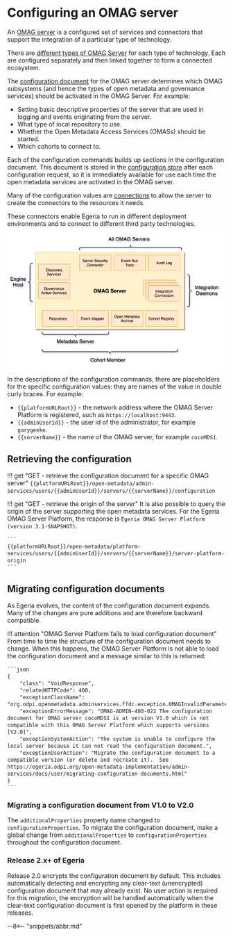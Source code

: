 <!-- SPDX-License-Identifier: CC-BY-4.0 -->
<!-- Copyright Contributors to the Egeria project 2020. -->

# Configuring an OMAG server

An [OMAG server](concepts/omag-server.md) is a configured set
of services and connectors that support the integration of a particular type of technology.

There are [different types of OMAG Server](concepts/omag-server.md#types-of-omag-server)
for each type of technology.
Each are configured separately and then linked together to form
a connected ecosystem.

The [configuration document](concepts/configuration-document.md)
for the OMAG server determines which OMAG subsystems (and hence the types of open
metadata and governance services) should be activated in the OMAG Server.
For example:

- Setting basic descriptive properties of the server that are used in logging and events
  originating from the server.
- What type of local repository to use.
- Whether the Open Metadata Access Services (OMASs) should be started.
- Which cohorts to connect to.

Each of the configuration commands builds up sections in the configuration document.
This document is stored in the [configuration store](concepts/configuration-document-store-connector.md) after each
configuration request, so
it is immediately available for use each time the open metadata services are activated
in the OMAG server.

Many of the configuration values are
[connections](../../../frameworks/open-connector-framework/docs/concepts/connection.md) to allow
the server to create the connectors to the resources it needs.

These connectors enable Egeria to run in different deployment environments and
to connect to different third party technologies.

![Connector types supported by the OMAG servers](omag-server-connector-types.png)

In the descriptions of the configuration commands, there are placeholders
for the specific configuration values: they are names of the value in double curly braces.
For example:

- `{{platformURLRoot}}` - the network address where the OMAG Server Platform is registered, such as `https://localhost:9443`.
- `{{adminUserId}}` - the user id of the administrator, for example `garygeeke`.
- `{{serverName}}` - the name of the OMAG server, for example `cocoMDS1`.

## Retrieving the configuration

!!! get "GET - retrieve the configuration document for a specific OMAG server"
    ```
    {{platformURLRoot}}/open-metadata/admin-services/users/{{adminUserId}}/servers/{{serverName}}/configuration
    ```

!!! get "GET - retrieve the origin of the server"
    It is also possible to query the origin of the server supporting the open metadata services.
    For the Egeria OMAG Server Platform, the response is `Egeria OMAG Server Platform (version 3.1-SNAPSHOT)`.

    ```
    {{platformURLRoot}}/open-metadata/platform-services/users/{{adminUserId}}/servers/{{serverName}}/server-platform-origin
    ```

## Migrating configuration documents

As Egeria evolves, the content of the configuration document expands.
Many of the changes are pure additions and are therefore backward compatible.

!!! attention "OMAG Server Platform fails to load configuration document"
    From time to time the structure of the configuration document needs to
    change. When this happens, the OMAG Server Platform is not able to load the
    configuration document and a message similar to this is returned:

    ```json
    {
        "class": "VoidResponse",
        "relatedHTTPCode": 400,
        "exceptionClassName": "org.odpi.openmetadata.adminservices.ffdc.exception.OMAGInvalidParameterException",
        "exceptionErrorMessage": "OMAG-ADMIN-400-022 The configuration document for OMAG server cocoMDS1 is at version V1.0 which is not compatible with this OMAG Server Platform which supports versions [V2.0]",
        "exceptionSystemAction": "The system is unable to configure the local server because it can not read the configuration document.",
        "exceptionUserAction": "Migrate the configuration document to a compatible version (or delete and recreate it).  See https://egeria.odpi.org/open-metadata-implementation/admin-services/docs/user/migrating-configuration-documents.html"
    }
    ```

### Migrating a configuration document from V1.0 to V2.0

The `additionalProperties` property name changed to `configurationProperties`.
To migrate the configuration document, make a global change from
`additionalProperties` to `configurationProperties` throughout the configuration document.

### Release 2.x+ of Egeria

Release 2.0 encrypts the configuration document by default. This includes automatically
detecting and encrypting any clear-text (unencrypted) configuration document that may already
exist. No user action is required for this migration, the encryption will be handled
automatically when the clear-text configuration document is first opened by the platform in
these releases.

--8<-- "snippets/abbr.md"
